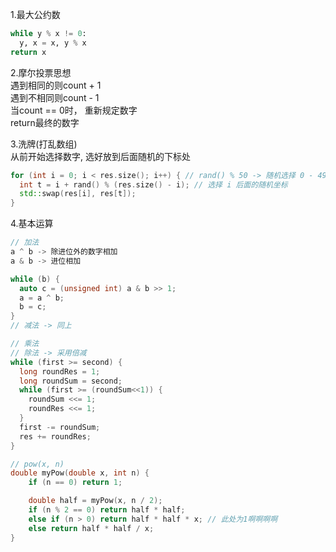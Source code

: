 1.最大公约数   

```python
while y % x != 0:
  y, x = x, y % x
return x
```

2.摩尔投票思想  
遇到相同的则count + 1  
遇到不相同则count - 1  
当count == 0时， 重新规定数字  
return最终的数字  

3.洗牌(打乱数组)  
从前开始选择数字, 选好放到后面随机的下标处  

```c++  
for (int i = 0; i < res.size(); i++) { // rand() % 50 -> 随机选择 0 - 49 的数字
  int t = i + rand() % (res.size() - i); // 选择 i 后面的随机坐标
  std::swap(res[i], res[t]);
}
```

4.基本运算  
```c++
// 加法
a ^ b -> 除进位外的数字相加
a & b -> 进位相加

while (b) {
  auto c = (unsigned int) a & b >> 1;
  a = a ^ b;
  b = c;
}
// 减法 -> 同上

// 乘法
// 除法 -> 采用倍减
while (first >= second) {
  long roundRes = 1;
  long roundSum = second;
  while (first >= (roundSum<<1)) {
    roundSum <<= 1;
    roundRes <<= 1;
  }
  first -= roundSum;
  res += roundRes;
}

// pow(x, n)
double myPow(double x, int n) {
    if (n == 0) return 1;

    double half = myPow(x, n / 2);
    if (n % 2 == 0) return half * half;
    else if (n > 0) return half * half * x; // 此处为1啊啊啊啊
    else return half * half / x;
}
```